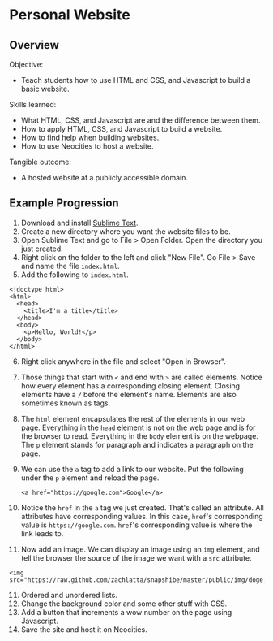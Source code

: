 # Personal Website

## Overview

Objective:

* Teach students how to use HTML and CSS, and Javascript to build a basic
  website.

Skills learned:

* What HTML, CSS, and Javascript are and the difference between them.
* How to apply HTML, CSS, and Javascript to build a website.
* How to find help when building websites.
* How to use Neocities to host a website.

Tangible outcome:

* A hosted website at a publicly accessible domain.

## Example Progression

1. Download and install [Sublime Text](http://www.sublimetext.com/3).
2. Create a new directory where you want the website files to be.
3. Open Sublime Text and go to File > Open Folder. Open the directory you just
   created.
4. Right click on the folder to the left and click "New File". Go File > Save
   and name the file `index.html`.
5. Add the following to `index.html`.
  
  ```
  <!doctype html>
  <html>
    <head>
      <title>I'm a title</title>
    </head>
    <body>
      <p>Hello, World!</p>
    </body>
  </html>
  ```

6. Right click anywhere in the file and select "Open in Browser".
7. Those things that start with `<` and end with `>` are called elements.
   Notice how every element has a corresponding closing element. Closing
   elements have a `/` before the element's name. Elements are also sometimes
   known as tags.
8. The `html` element encapsulates the rest of the elements in our web page.
   Everything in the `head` element is not on the web page and is for the
   browser to read. Everything in the `body` element is on the webpage. The `p`
   element stands for paragraph and indicates a paragraph on the page.
8. We can use the `a` tag to add a link to our website. Put the following under
   the `p` element and reload the page.

   ```
   <a href="https://google.com">Google</a>
   ```

9. Notice the `href` in the `a` tag we just created. That's called an
   attribute. All attributes have corresponding values. In this case, `href`'s
   corresponding value is `https://google.com`. `href`'s corresponding value
   is where the link leads to.
10. Now add an image. We can display an image using an `img` element, and 
    tell the browser the source of the image 	we want with a `src` attribute. 

   ```
   <img src="https://raw.github.com/zachlatta/snapshibe/master/public/img/doge.jpg">
   ```

11. Ordered and unordered lists.
12. Change the background color and some other stuff with CSS.
13. Add a button that increments a wow number on the page using Javascript.
14. Save the site and host it on Neocities.